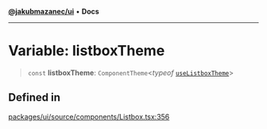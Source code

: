 [**@jakubmazanec/ui**](../README.md) • **Docs**

---

# Variable: listboxTheme

> `const` **listboxTheme**: `ComponentTheme`\<_typeof_
> [`useListboxTheme`](../functions/useListboxTheme.md)\>

## Defined in

[packages/ui/source/components/Listbox.tsx:356](https://github.com/jakubmazanec/tools/blob/e8e1a063ee4a3ba5413ab6c19f760853c220a8ce/packages/ui/source/components/Listbox.tsx#L356)
